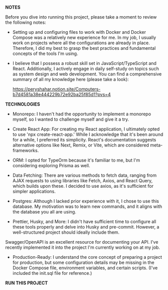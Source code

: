 **NOTES**

Before you dive into running this project, please take a moment to review the following notes:

- Setting up and configuring files to work with Docker and Docker Compose was a relatively new experience for me. In my job, I usually work on projects where all the configurations are already in place. Therefore, I did my best to grasp the best practices and fundamental concepts of the tools I'm using.

- I believe that I possess a robust skill set in JavaScript/TypeScript and React. Additionally, I actively engage in daily self-study on topics such as system design and web development. You can find a comprehensive summary of all my knowledge here (please take a look):

  https://peryshahar.notion.site/Computers-b7d4581a38e444229b72e92ba25f85d1?pvs=4

**TECHNOLOGIES**

- Monorepo: I haven't had the opportunity to implement a monorepo myself, so I wanted to challenge myself and give it a try.

- Create React App: For creating my React application, I ultimately opted to use 'npx create-react-app.' While I acknowledge that it's been around for a while, I preferred its simplicity. React's documentation suggests alternative options like Next, Remix, or Vite, which are considered meta-frameworks.

- ORM: I opted for TypeOrm because it's familiar to me, but I'm considering exploring Prisma as well.

- Data Fetching: There are various methods to fetch data, ranging from AJAX requests to using libraries like Fetch, Axios, and React Query, which builds upon these. I decided to use axios, as it's sufficient for simpler applications.

- Postgres: Although I lacked prior experience with it, I chose to use this database. My motivation was to learn new commands, and it aligns with the database you all are using.

- Prettier, Husky, and More: I didn't have sufficient time to configure all these tools properly and delve into Husky and pre-commit. However, a well-structured project should ideally include them.

Swagger/OpenAPI is an excellent resource for documenting your API. I've recently implemented it into the project I'm currently working on at my job.

- Production-Ready: I understand the core concept of preparing a project for production, but some configuration details may be missing in the Docker Compose file, environment variables, and certain scripts. (I've included the init.sql file for reference.)

**RUN THIS PROJECT**
